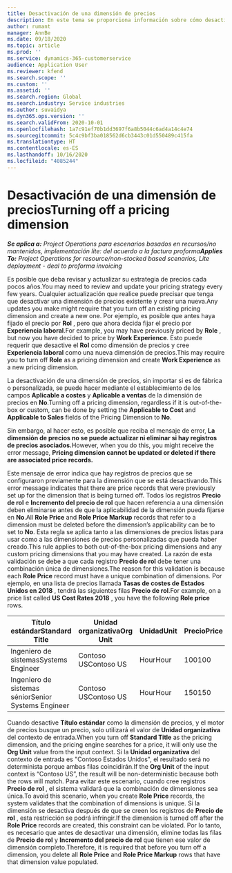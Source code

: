 ```yaml
---
title: Desactivación de una dimensión de precios
description: En este tema se proporciona información sobre cómo desactivar dimensiones de precios.
author: rumant
manager: AnnBe
ms.date: 09/18/2020
ms.topic: article
ms.prod: ''
ms.service: dynamics-365-customerservice
audience: Application User
ms.reviewer: kfend
ms.search.scope: ''
ms.custom: ''
ms.assetid: ''
ms.search.region: Global
ms.search.industry: Service industries
ms.author: suvaidya
ms.dyn365.ops.version: ''
ms.search.validFrom: 2020-10-01
ms.openlocfilehash: 1a7c91ef70b1dd3697f6a8b5044c6ad4a14c4e74
ms.sourcegitcommit: 5c4c9bf3ba018562d6cb3443c01d550489c415fa
ms.translationtype: HT
ms.contentlocale: es-ES
ms.lasthandoff: 10/16/2020
ms.locfileid: "4085244"
---
```

# <a name="turning-off-a-pricing-dimension"></a><span data-ttu-id="585eb-103">Desactivación de una dimensión de precios</span><span class="sxs-lookup"><span data-stu-id="585eb-103">Turning off a pricing dimension</span></span>

<span data-ttu-id="585eb-104">_**Se aplica a:** Project Operations para escenarios basados en recursos/no mantenidos, implementación lite: del acuerdo a la factura proforma_</span><span class="sxs-lookup"><span data-stu-id="585eb-104">_**Applies To:** Project Operations for resource/non-stocked based scenarios, Lite deployment - deal to proforma invoicing_</span></span>

<span data-ttu-id="585eb-105">Es posible que deba revisar y actualizar su estrategia de precios cada pocos años.</span><span class="sxs-lookup"><span data-stu-id="585eb-105">You may need to review and update your pricing strategy every few years.</span></span> <span data-ttu-id="585eb-106">Cualquier actualización que realice puede precisar que tenga que desactivar una dimensión de precios existente y crear una nueva.</span><span class="sxs-lookup"><span data-stu-id="585eb-106">Any updates you make might require that you turn off an existing pricing dimension and create a new one.</span></span> <span data-ttu-id="585eb-107">Por ejemplo, es posible que antes haya fijado el precio por **Rol** , pero que ahora decida fijar el precio por **Experiencia laboral**.</span><span class="sxs-lookup"><span data-stu-id="585eb-107">For example, you may have previously priced by **Role** , but now you have decided to price by **Work Experience**.</span></span> <span data-ttu-id="585eb-108">Esto puede requerir que desactive el **Rol** como dimensión de precios y cree **Experiencia laboral** como una nueva dimensión de precios.</span><span class="sxs-lookup"><span data-stu-id="585eb-108">This may require you to turn off **Role** as a pricing dimension and create **Work Experience** as a new pricing dimension.</span></span> 

<span data-ttu-id="585eb-109">La desactivación de una dimensión de precios, sin importar si es de fábrica o personalizada, se puede hacer mediante el establecimiento de los campos **Aplicable a costes** y **Aplicable a ventas** de la dimensión de precios en **No**.</span><span class="sxs-lookup"><span data-stu-id="585eb-109">Turning off a pricing dimension, regardless if it is out-of-the-box or custom, can be done by setting the **Applicable to Cost** and **Applicable to Sales** fields of the Pricing Dimension to **No**.</span></span>

<span data-ttu-id="585eb-110">Sin embargo, al hacer esto, es posible que reciba el mensaje de error, **La dimensión de precios no se puede actualizar ni eliminar si hay registros de precios asociados.**</span><span class="sxs-lookup"><span data-stu-id="585eb-110">However, when you do this, you might receive the error message, **Pricing dimension cannot be updated or deleted if there are associated price records.**</span></span>

<span data-ttu-id="585eb-111">Este mensaje de error indica que hay registros de precios que se configuraron previamente para la dimensión que se está desactivando.</span><span class="sxs-lookup"><span data-stu-id="585eb-111">This error message indicates that there are price records that were previously set up for the dimension that is being turned off.</span></span> <span data-ttu-id="585eb-112">Todos los registros **Precio de rol** e **Incremento del precio de rol** que hacen referencia a una dimensión deben eliminarse antes de que la aplicabilidad de la dimensión pueda fijarse en **No**.</span><span class="sxs-lookup"><span data-stu-id="585eb-112">All **Role Price** and **Role Price Markup** records that refer to a dimension must be deleted before the dimension’s applicability can be to set to **No**.</span></span> <span data-ttu-id="585eb-113">Esta regla se aplica tanto a las dimensiones de precios listas para usar como a las dimensiones de precios personalizadas que pueda haber creado.</span><span class="sxs-lookup"><span data-stu-id="585eb-113">This rule applies to both out-of-the-box pricing dimensions and any custom pricing dimensions that you may have created.</span></span> <span data-ttu-id="585eb-114">La razón de esta validación se debe a que cada registro **Precio de rol** debe tener una combinación única de dimensiones.</span><span class="sxs-lookup"><span data-stu-id="585eb-114">The reason for this validation is because each **Role Price** record must have a unique combination of dimensions.</span></span> <span data-ttu-id="585eb-115">Por ejemplo, en una lista de precios llamada **Tasas de costes de Estados Unidos en 2018** , tendrá las siguientes filas **Precio de rol**.</span><span class="sxs-lookup"><span data-stu-id="585eb-115">For example, on a price list called **US Cost Rates 2018** , you have the following **Role price** rows.</span></span> 

| <span data-ttu-id="585eb-116">Título estándar</span><span class="sxs-lookup"><span data-stu-id="585eb-116">Standard Title</span></span>         | <span data-ttu-id="585eb-117">Unidad organizativa</span><span class="sxs-lookup"><span data-stu-id="585eb-117">Org Unit</span></span>    |<span data-ttu-id="585eb-118">Unidad</span><span class="sxs-lookup"><span data-stu-id="585eb-118">Unit</span></span>   |<span data-ttu-id="585eb-119">Precio</span><span class="sxs-lookup"><span data-stu-id="585eb-119">Price</span></span>  |<span data-ttu-id="585eb-120">Divisa</span><span class="sxs-lookup"><span data-stu-id="585eb-120">Currency</span></span>  |
| -----------------------|-------------|-------|-------|----------|
| <span data-ttu-id="585eb-121">Ingeniero de sistemas</span><span class="sxs-lookup"><span data-stu-id="585eb-121">Systems Engineer</span></span>|<span data-ttu-id="585eb-122">Contoso US</span><span class="sxs-lookup"><span data-stu-id="585eb-122">Contoso US</span></span>|<span data-ttu-id="585eb-123">Hour</span><span class="sxs-lookup"><span data-stu-id="585eb-123">Hour</span></span>| <span data-ttu-id="585eb-124">100</span><span class="sxs-lookup"><span data-stu-id="585eb-124">100</span></span>|<span data-ttu-id="585eb-125">USD</span><span class="sxs-lookup"><span data-stu-id="585eb-125">USD</span></span>|
| <span data-ttu-id="585eb-126">Ingeniero de sistemas sénior</span><span class="sxs-lookup"><span data-stu-id="585eb-126">Senior Systems Engineer</span></span>|<span data-ttu-id="585eb-127">Contoso US</span><span class="sxs-lookup"><span data-stu-id="585eb-127">Contoso US</span></span>|<span data-ttu-id="585eb-128">Hour</span><span class="sxs-lookup"><span data-stu-id="585eb-128">Hour</span></span>| <span data-ttu-id="585eb-129">150</span><span class="sxs-lookup"><span data-stu-id="585eb-129">150</span></span>| <span data-ttu-id="585eb-130">USD</span><span class="sxs-lookup"><span data-stu-id="585eb-130">USD</span></span>|


<span data-ttu-id="585eb-131">Cuando desactive **Título estándar** como la dimensión de precios, y el motor de precios busque un precio, solo utilizará el valor de **Unidad organizativa** del contexto de entrada.</span><span class="sxs-lookup"><span data-stu-id="585eb-131">When you turn off **Standard Title** as the pricing dimension, and the pricing engine searches for a price, it will only use the **Org Unit** value from the input context.</span></span> <span data-ttu-id="585eb-132">Si la **Unidad organizativa** del contexto de entrada es "Contoso Estados Unidos", el resultado será no determinista porque ambas filas coincidirán.</span><span class="sxs-lookup"><span data-stu-id="585eb-132">If the **Org Unit** of the input context is “Contoso US”, the result will be non-deterministic because both the rows will match.</span></span> <span data-ttu-id="585eb-133">Para evitar este escenario, cuando cree registros **Precio de rol** , el sistema validará que la combinación de dimensiones sea única.</span><span class="sxs-lookup"><span data-stu-id="585eb-133">To avoid this scenario, when you create **Role Price** records, the system validates that the combination of dimensions is unique.</span></span> <span data-ttu-id="585eb-134">Si la dimensión se desactiva después de que se creen los registros de **Precio de rol** , esta restricción se podrá infringir.</span><span class="sxs-lookup"><span data-stu-id="585eb-134">If the dimension is turned off after the **Role Price** records are created, this constraint can be violated.</span></span> <span data-ttu-id="585eb-135">Por lo tanto, es necesario que antes de desactivar una dimensión, elimine todas las filas de **Precio de rol** y **Incremento del precio de rol** que tienen ese valor de dimensión completo.</span><span class="sxs-lookup"><span data-stu-id="585eb-135">Therefore, it is required that before you turn off a dimension, you delete all **Role Price** and **Role Price Markup** rows that have that dimension value populated.</span></span>
